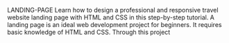 LANDING-PAGE
Learn how to design a professional and responsive travel website landing page with HTML and CSS in this step-by-step tutorial.
A landing page is an ideal web development project for beginners. It requires basic knowledge of HTML and CSS. Through this project
